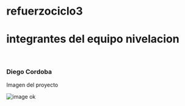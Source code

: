 # refuerzociclo3

<h1>integrantes del equipo nivelacion </h1>
<br>

<h3>Diego Cordoba</h3>
Imagen del proyecto

![image](https://user-images.githubusercontent.com/111645088/197584714-c2c3f5b1-da08-492c-bcf3-37e5a8b0b661.png)
ok
